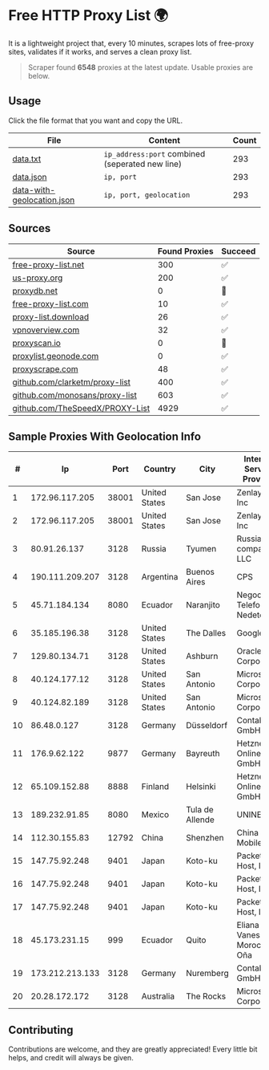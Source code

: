 
# Free HTTP Proxy List 🌍

It is a lightweight project that, every 10 minutes, scrapes lots of free-proxy sites, validates if it works, and serves a clean proxy list.


> Scraper found **6548** proxies at the latest update. Usable proxies are below.

## Usage

Click the file format that you want and copy the URL.


|File|Content|Count|
|----|-------|-----|
|[data.txt](https://raw.githubusercontent.com/themiralay/Proxy-List-World/master/data.txt)|`ip_address:port` combined (seperated new line)|293|
|[data.json](https://raw.githubusercontent.com/themiralay/Proxy-List-World/master/data.json)|`ip, port`|293|
|[data-with-geolocation.json](https://raw.githubusercontent.com/themiralay/Proxy-List-World/master/data-with-geolocation.json)|`ip, port, geolocation`|293|

## Sources

|Source|Found Proxies|Succeed|
|------|-------------|-------|
|[free-proxy-list.net](https://free-proxy-list.net)|300|✅|
|[us-proxy.org](https://www.us-proxy.org)|200|✅|
|[proxydb.net](http://proxydb.net)|0|🚫|
|[free-proxy-list.com](https://free-proxy-list.com/?page=&port=&type%5B%5D=http&type%5B%5D=https&up_time=0&search=Search)|10|✅|
|[proxy-list.download](https://www.proxy-list.download/HTTP)|26|✅|
|[vpnoverview.com](https://vpnoverview.com/privacy/anonymous-browsing/free-proxy-servers)|32|✅|
|[proxyscan.io](https://www.proxyscan.io)|0|🚫|
|[proxylist.geonode.com](https://proxylist.geonode.com/api/proxy-list?limit=300&page=1&sort_by=lastChecked&sort_type=desc&protocols=http,https)|0|✅|
|[proxyscrape.com](https://api.proxyscrape.com/v2/?request=displayproxies&protocol=http&timeout=10000&country=all&ssl=all&anonymity=all)|48|✅|
|[github.com/clarketm/proxy-list](https://raw.githubusercontent.com/clarketm/proxy-list/master/proxy-list-raw.txt)|400|✅|
|[github.com/monosans/proxy-list](https://raw.githubusercontent.com/monosans/proxy-list/main/proxies/http.txt)|603|✅|
|[github.com/TheSpeedX/PROXY-List](https://raw.githubusercontent.com/TheSpeedX/PROXY-List/master/http.txt)|4929|✅|


## Sample Proxies With Geolocation Info

|#|Ip|Port|Country|City|Internet Service Provider|
|-|--|----|-------|----|-------------------------|
|1|172.96.117.205|38001|United States|San Jose|Zenlayer Inc|
|2|172.96.117.205|38001|United States|San Jose|Zenlayer Inc|
|3|80.91.26.137|3128|Russia|Tyumen|Russian company LLC|
|4|190.111.209.207|3128|Argentina|Buenos Aires|CPS|
|5|45.71.184.134|8080|Ecuador|Naranjito|Negocios Y Telefonia Nedetel S.A|
|6|35.185.196.38|3128|United States|The Dalles|Google LLC|
|7|129.80.134.71|3128|United States|Ashburn|Oracle Corporation|
|8|40.124.177.12|3128|United States|San Antonio|Microsoft Corporation|
|9|40.124.82.189|3128|United States|San Antonio|Microsoft Corporation|
|10|86.48.0.127|3128|Germany|Düsseldorf|Contabo GmbH|
|11|176.9.62.122|9877|Germany|Bayreuth|Hetzner Online GmbH|
|12|65.109.152.88|8888|Finland|Helsinki|Hetzner Online GmbH|
|13|189.232.91.85|8080|Mexico|Tula de Allende|UNINET|
|14|112.30.155.83|12792|China|Shenzhen|China Mobile|
|15|147.75.92.248|9401|Japan|Koto-ku|Packet Host, Inc.|
|16|147.75.92.248|9401|Japan|Koto-ku|Packet Host, Inc.|
|17|147.75.92.248|9401|Japan|Koto-ku|Packet Host, Inc.|
|18|45.173.231.15|999|Ecuador|Quito|Eliana Vanessa Morocho Oña|
|19|173.212.213.133|3128|Germany|Nuremberg|Contabo GmbH|
|20|20.28.172.172|3128|Australia|The Rocks|Microsoft Corporation|



## Contributing

Contributions are welcome, and they are greatly appreciated! Every
little bit helps, and credit will always be given.

